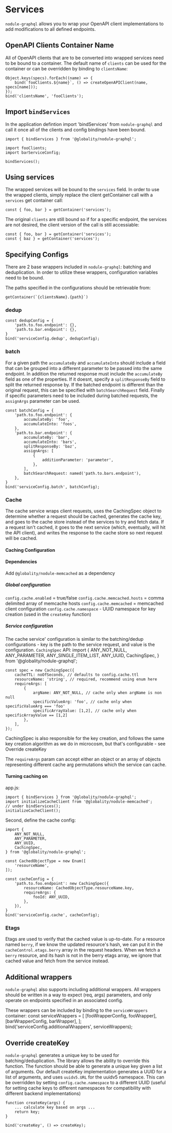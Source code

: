 # Services

`nodule-graphql` allows you to wrap your OpenAPI client implementations to add modifications to all
defined endpoints.

## OpenAPI Clients Container Name

All of OpenAPI clients that are to be converted into wrapped services need to be bound to a container.
The default name of `clients` can be used for the container or can be overridden by binding to `clientsName`:

    Object.keys(specs).forEach((name) => {
        bind(`fooClients.${name}`, () => createOpenAPIClient(name, specs[name]));
    });
    bind('clientsName', 'fooClients');

## Import `bindServices`

In the application defintion import 'bindServices' from `nodule-graphql` and call it once all of the 
clients and config bindings have been bound.

    import { bindServices } from '@globality/nodule-graphql';

    import fooClients;
    import barServiceConfig;

    bindServices();

## Using services

The wrapped services will be bound to the `services` field. In order to use the wrapped clients, 
simply replace the client getContainer call with a `services` get container call:

    const { foo, bar } = getContainer('services');

The original `clients` are still bound so if for a specific endpoint, the services are not desired, 
the client version of the call is still accessiable:

    const { foo, bar } = getContainer('services');
    const { baz } = getContainer('services');

## Specifying Configs

There are 2 base wrappers included in `nodule-graphql`: batching and deduplication.
In order to utilize these wrappers, configuration variables need to be bound.

The paths specified in the configurations should be retrievable from:

    getContainer(`{clientsName}.{path}`)

### dedup

    const dedupConfig = {
        'path.to.foo.endpoint': {},
        'path.to.bar.endpoint': {},
    }
    bind('serviceConfig.dedup', dedupConfig);

### batch

For a given path the `accumulateBy` and `accumulateInto` should include a field that can be grouped
into a different parameter to be passed into the same endpoint. In addition the returned response
must include the `accumulateBy` field as one of the properties. If it doesnt, specify a `splitResponseBy`
field to split the returned response by. If the batched endpoint is different than the original
request, this can be specified with `batchSearchRequest` field. Finally if specific parameters need
to be included during batched requests, the `assignArgs` parameter can be used.

    const batchConfig = {
        'path.to.foo.endpoint': {
            accumulateBy: 'foo',
            accumulateInto: 'foos',
        },
        'path.to.bar.endpoint': {
            accumulateBy: 'bar',
            accumulateInto: 'bars',
            splitResponseBy: 'baz',
            assignArgs: [
                {
                    additionParameter: 'parameter',
                },
            ],
            batchSearchRequest: named('path.to.bars.endpoint'),
        },
    }
    bind('serviceConfig.batch', batchConfig);

### Cache

The cache service wraps client requests, uses the CachingSpec object to determine whether a request should be cached, generates the cache key, and goes to the cache store instead of the services to try and fetch data. If a request isn't cached, it goes to the next service (which, eventually, will hit the API client), and writes the response to the cache store so next request will be cached.

#### Caching Configuration

#### Dependencies

Add `@globality/nodule-memcached` as a dependency

##### Global configuration

`config.cache.enabled` = true/false
`config.cache.memcached.hosts` = comma delimited array of memcache hosts
`config.cache.memcached` = memcached client configuration
`config.cache.namespace` - UUID namespace for key creation (used in the `createKey` function)

##### Service configuration

The cache service' configuration is similar to the batching/dedup configurations - key is the path to the service request, and value is the configuration.
`CachingSpec` API:
    import {
        ANY_NOT_NULL,
        ANY_PARAMETER,
        ANY_SINGLE_ITEM_LIST,
        ANY_UUID,
        CachingSpec,
    } from '@globality/nodule-graphql';

    const spec = new CachingSpec({
        cacheTTL: noOfSeconds, // defaults to config.cache.ttl
        resourceName: 'string', // required, recommend using enum here
        requireArgs: [
            {
                argName: ANY_NOT_NULL, // cache only when argName is non null
                specificValueArg: 'foo', // cache only when specificValueArg === 'foo'
                specificArrayValue: [1,2], // cache only when specificArrayValue == [1,2]
            },
        ],
    });

CachingSpec is also responsible for the key creation, and follows the same key creation algorithm as we do in microcosm, but that's configurable - see Override createKey

The `requireArgs` param can accept either an object or an array of objects representing different cache arg permutations which the service can cache.

#### Turning caching on

app.js:

    import { bindServices } from '@globality/nodule-graphql';
    import initializeCacheClient from '@globality/nodule-memcached';
    // under bindServices();
    initializeCacheClient();

Second, define the cache config:

    import {
        ANY_NOT_NULL,
        ANY_PARAMETER,
        ANY_UUID,
        CachingSpec,
    } from '@globality/nodule-graphql';

    const CachedObjectType = new Enum([
        'resourceName',
    ]);

    const cacheConfig = {
        'path.to.foo.endpoint': new CachingSpec({
            resourceName: CachedObjectType.resourceName.key,
            requireArgs: {
                fooId: ANY_UUID,
            },
        }),
    }
    bind('serviceConfig.cache', cacheConfig);

### Etags
Etags are used to verify that the cached value is up-to-date. For a resource named `berry`, if we know the updated resource's hash, we can put it in the `cacheControl.etags.berry` array in the request headers.
When we fetch a `berry` resource, and its hash is not in the berry etags array, we ignore that cached value and fetch from the service instead.

## Additional wrappers

`nodule-graphql` also supports including additional wrappers. All wrappers should be written in a way 
to expect (req, args) parameters, and only operate on endpoints specified in an associated config.

These wrappers can be included by binding to the `serviceWrappers` container:
    const serviceWrappers = [
        [fooWrapperConfig, fooWrapper],
        [barWrapperConfig, barWrapper],
    ];
    bind('serviceConfig.additionalWrappers', serviceWrappers);

## Override createKey

`nodule-graphql` generates a unique key to be used for batching/deduplication. The library allows
the ability to override this function. The function should be able to generate a unique key given
a list of arguments.
Our default createKey implementation generates a UUID for a list of arguments, and uses `uuidv5.URL` for the uuidv5 namespace. This can be overridden by setting `config.cache.namespace` to a different UUID (useful for setting cache keys to different namespaces for compatibility with different backend implementations)

    function createKey(args) {
        ... calculate key based on args ...
        return key;
    }

    bind('createKey', () => createKey);
